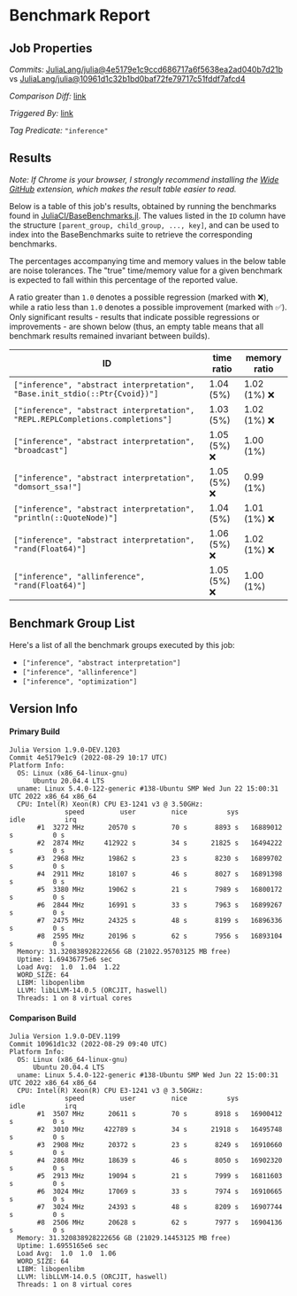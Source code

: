 # Benchmark Report

## Job Properties

*Commits:* [JuliaLang/julia@4e5179e1c9ccd686717a6f5638ea2ad040b7d21b](https://github.com/JuliaLang/julia/commit/4e5179e1c9ccd686717a6f5638ea2ad040b7d21b) vs [JuliaLang/julia@10961d1c32b1bd0baf72fe79717c51fddf7afcd4](https://github.com/JuliaLang/julia/commit/10961d1c32b1bd0baf72fe79717c51fddf7afcd4)

*Comparison Diff:* [link](https://github.com/JuliaLang/julia/compare/10961d1c32b1bd0baf72fe79717c51fddf7afcd4..4e5179e1c9ccd686717a6f5638ea2ad040b7d21b)

*Triggered By:* [link](https://github.com/JuliaLang/julia/pull/46512#issuecomment-1230087251)

*Tag Predicate:* `"inference"`

## Results

*Note: If Chrome is your browser, I strongly recommend installing the [Wide GitHub](https://chrome.google.com/webstore/detail/wide-github/kaalofacklcidaampbokdplbklpeldpj?hl=en)
extension, which makes the result table easier to read.*

Below is a table of this job's results, obtained by running the benchmarks found in
[JuliaCI/BaseBenchmarks.jl](https://github.com/JuliaCI/BaseBenchmarks.jl). The values
listed in the `ID` column have the structure `[parent_group, child_group, ..., key]`,
and can be used to index into the BaseBenchmarks suite to retrieve the corresponding
benchmarks.

The percentages accompanying time and memory values in the below table are noise tolerances. The "true"
time/memory value for a given benchmark is expected to fall within this percentage of the reported value.

A ratio greater than `1.0` denotes a possible regression (marked with :x:), while a ratio less
than `1.0` denotes a possible improvement (marked with :white_check_mark:). Only significant results - results
that indicate possible regressions or improvements - are shown below (thus, an empty table means that all
benchmark results remained invariant between builds).

| ID | time ratio | memory ratio |
|----|------------|--------------|
| `["inference", "abstract interpretation", "Base.init_stdio(::Ptr{Cvoid})"]` | 1.04 (5%)  | 1.02 (1%) :x: |
| `["inference", "abstract interpretation", "REPL.REPLCompletions.completions"]` | 1.03 (5%)  | 1.02 (1%) :x: |
| `["inference", "abstract interpretation", "broadcast"]` | 1.05 (5%) :x: | 1.00 (1%)  |
| `["inference", "abstract interpretation", "domsort_ssa!"]` | 1.05 (5%) :x: | 0.99 (1%)  |
| `["inference", "abstract interpretation", "println(::QuoteNode)"]` | 1.04 (5%)  | 1.01 (1%) :x: |
| `["inference", "abstract interpretation", "rand(Float64)"]` | 1.06 (5%) :x: | 1.02 (1%) :x: |
| `["inference", "allinference", "rand(Float64)"]` | 1.05 (5%) :x: | 1.00 (1%)  |

## Benchmark Group List

Here's a list of all the benchmark groups executed by this job:

- `["inference", "abstract interpretation"]`
- `["inference", "allinference"]`
- `["inference", "optimization"]`

## Version Info

#### Primary Build

```
Julia Version 1.9.0-DEV.1203
Commit 4e5179e1c9 (2022-08-29 10:17 UTC)
Platform Info:
  OS: Linux (x86_64-linux-gnu)
      Ubuntu 20.04.4 LTS
  uname: Linux 5.4.0-122-generic #138-Ubuntu SMP Wed Jun 22 15:00:31 UTC 2022 x86_64 x86_64
  CPU: Intel(R) Xeon(R) CPU E3-1241 v3 @ 3.50GHz: 
              speed         user         nice          sys         idle          irq
       #1  3272 MHz      20570 s         70 s       8893 s   16889012 s          0 s
       #2  2874 MHz     412922 s         34 s      21825 s   16494222 s          0 s
       #3  2968 MHz      19862 s         23 s       8230 s   16899702 s          0 s
       #4  2911 MHz      18107 s         46 s       8027 s   16891398 s          0 s
       #5  3380 MHz      19062 s         21 s       7989 s   16800172 s          0 s
       #6  2844 MHz      16991 s         33 s       7963 s   16899267 s          0 s
       #7  2475 MHz      24325 s         48 s       8199 s   16896336 s          0 s
       #8  2595 MHz      20196 s         62 s       7956 s   16893104 s          0 s
  Memory: 31.320838928222656 GB (21022.95703125 MB free)
  Uptime: 1.69436775e6 sec
  Load Avg:  1.0  1.04  1.22
  WORD_SIZE: 64
  LIBM: libopenlibm
  LLVM: libLLVM-14.0.5 (ORCJIT, haswell)
  Threads: 1 on 8 virtual cores

```

#### Comparison Build

```
Julia Version 1.9.0-DEV.1199
Commit 10961d1c32 (2022-08-29 09:40 UTC)
Platform Info:
  OS: Linux (x86_64-linux-gnu)
      Ubuntu 20.04.4 LTS
  uname: Linux 5.4.0-122-generic #138-Ubuntu SMP Wed Jun 22 15:00:31 UTC 2022 x86_64 x86_64
  CPU: Intel(R) Xeon(R) CPU E3-1241 v3 @ 3.50GHz: 
              speed         user         nice          sys         idle          irq
       #1  3507 MHz      20611 s         70 s       8918 s   16900412 s          0 s
       #2  3010 MHz     422789 s         34 s      21918 s   16495748 s          0 s
       #3  2908 MHz      20372 s         23 s       8249 s   16910660 s          0 s
       #4  2868 MHz      18639 s         46 s       8050 s   16902320 s          0 s
       #5  2913 MHz      19094 s         21 s       7999 s   16811603 s          0 s
       #6  3024 MHz      17069 s         33 s       7974 s   16910665 s          0 s
       #7  3024 MHz      24393 s         48 s       8209 s   16907744 s          0 s
       #8  2506 MHz      20628 s         62 s       7977 s   16904136 s          0 s
  Memory: 31.320838928222656 GB (21029.14453125 MB free)
  Uptime: 1.6955165e6 sec
  Load Avg:  1.0  1.0  1.06
  WORD_SIZE: 64
  LIBM: libopenlibm
  LLVM: libLLVM-14.0.5 (ORCJIT, haswell)
  Threads: 1 on 8 virtual cores

```
